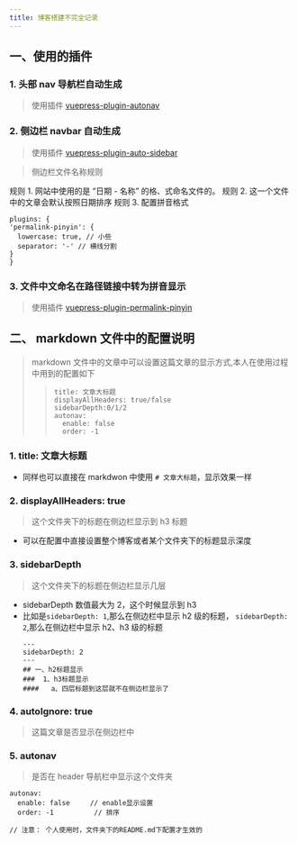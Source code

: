 ```yaml
---
title: 博客搭建不完全记录
---
```


<!-- nav 开头的文件夹将会成为导航栏，如果手动配置了 themeConfig.nav 将自动合并。
nav.10.文件名, 10.文件名……会自动去掉前缀、排序数字。
非 nav 开头文件夹会成为 Group。
文件夹 01.guide--nc 以 --nc 结尾意为设置 Group 默认展开。
文件夹 01.guide--d2 以 --d数字 结尾，为设置目录深度。 -->

## 一、使用的插件

### 1. 头部 nav 导航栏自动生成

> 使用插件 [vuepress-plugin-autonav ](https://github.com/webmasterish/vuepress-plugin-autonav)

### 2. 侧边栏 navbar 自动生成

> 使用插件 [vuepress-plugin-auto-sidebar ](vuepress-plugin-auto-sidebar)

> 侧边栏文件名称规则

规则 1. 网站中使用的是 “日期 - 名称” 的格、式命名文件的。
规则 2. 这一个文件中的文章会默认按照日期排序
规则 3. 配置拼音格式
```
plugins: {
'permalink-pinyin': {
  lowercase: true, // 小些
  separator: '-' // 横线分割
}
}
```

### 3. 文件中文命名在路径链接中转为拼音显示

> 使用插件 [vuepress-plugin-permalink-pinyin ](https://github.com/viko16/vuepress-plugin-permalink-pinyin)

## 二、 markdown 文件中的配置说明

> markdown 文件中的文章中可以设置这篇文章的显示方式,本人在使用过程中用到的配置如下
>
> > ```
> > title: 文章大标题
> > displayAllHeaders: true/false
> > sidebarDepth:0/1/2
> > autonav:
> >   enable: false
> >   order: -1
> > ```

### 1. title: 文章大标题

- 同样也可以直接在 markdwon 中使用 `# 文章大标题`，显示效果一样

### 2. displayAllHeaders: true

> 这个文件夹下的标题在侧边栏显示到 h3 标题

- 可以在配置中直接设置整个博客或者某个文件夹下的标题显示深度

### 3. sidebarDepth

> 这个文件夹下的标题在侧边栏显示几层

- sidebarDepth 数值最大为 2，这个时候显示到 h3
- 比如是`sidebarDepth: 1`,那么在侧边栏中显示 h2 级的标题， `sidebarDepth: 2`,那么在侧边栏中显示 h2、h3 级的标题
  ```
  ---
  sidebarDepth: 2
  ---
  ## 一、h2标题显示
  ###  1、h3标题显示
  ####   a、四层标题到这层就不在侧边栏显示了
  ```

### 4. autoIgnore: true

> 这篇文章是否显示在侧边栏中

### 5. autonav

> 是否在 header 导航栏中显示这个文件夹

```
autonav:
  enable: false     // enable显示设置
  order: -1          // 排序

// 注意： 个人使用时，文件夹下的README.md下配置才生效的
```
